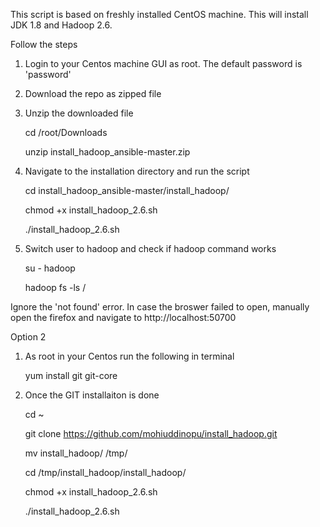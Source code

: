 This script is based on freshly installed CentOS machine. This will install JDK 1.8 and Hadoop 2.6. 

Follow the steps

1. Login to your Centos machine GUI as root. The default password is 'password'
2. Download the repo as zipped file
3. Unzip the downloaded file

    cd /root/Downloads 

    unzip install_hadoop_ansible-master.zip

4. Navigate to the installation directory and run the script 

    cd install_hadoop_ansible-master/install_hadoop/ 

    chmod +x install_hadoop_2.6.sh 

    ./install_hadoop_2.6.sh

5. Switch user to hadoop and check if hadoop command works 

    su - hadoop 

    hadoop fs -ls /

Ignore the 'not found' error. In case the broswer failed to open, manually open the firefox and navigate to http://localhost:50700

Option 2 

1. As root in your Centos run the following in terminal 

    yum install git git-core

2. Once the GIT installaiton is done

    cd ~
    
    git clone https://github.com/mohiuddinopu/install_hadoop.git
    
    mv install_hadoop/ /tmp/    

    cd /tmp/install_hadoop/install_hadoop/

    chmod +x install_hadoop_2.6.sh 
    
    ./install_hadoop_2.6.sh
